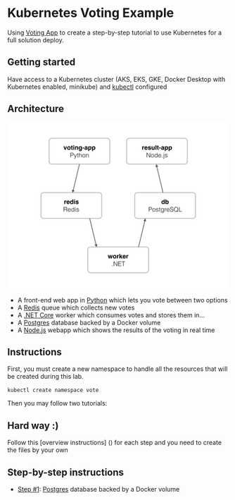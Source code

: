 Kubernetes Voting Example
=========

Using [Voting App](https://github.com/dockersamples/example-voting-app) to create a step-by-step tutorial to use Kubernetes for a full solution deploy.

Getting started
---------------

Have access to a Kubernetes cluster (AKS, EKS, GKE, Docker Desktop with Kubernetes enabled, minikube) and [kubectl](https://kubernetes.io/docs/tasks/tools/install-kubectl/) configured

Architecture
-----

![Architecture diagram](architecture.png)

* A front-end web app in [Python](/vote) which lets you vote between two options
* A [Redis](https://hub.docker.com/_/redis/) queue which collects new votes
* A [.NET Core](/worker/src/Worker) worker which consumes votes and stores them in…
* A [Postgres](https://hub.docker.com/_/postgres/) database backed by a Docker volume
* A [Node.js](/result) webapp which shows the results of the voting in real time

Instructions
-----
First, you must create a new namespace to handle all the resources that will be created during this lab.

```
kubectl create namespace vote
```
Then you may follow two tutorials:
## Hard way :)
Follow this [overview instructions] () for each step and you need to create the files by your own

## Step-by-step instructions
- [Step #1](https://github.com/tiberna/k8s-voting-example/blob/step1/step1-instructions.md): [Postgres](https://hub.docker.com/_/postgres/) database backed by a Docker volume
